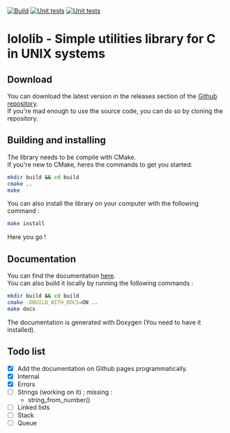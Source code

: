 [![Build](https://github.com/Lqvrent/lololib/actions/workflows/build.yml/badge.svg?branch=main)](https://github.com/Lqvrent/lololib/actions/workflows/build.yml) [![Unit tests](https://github.com/Lqvrent/lololib/actions/workflows/unit_tests.yml/badge.svg?branch=main)](https://github.com/Lqvrent/lololib/actions/workflows/unit_tests.yml) [![Unit tests](https://img.shields.io/badge/Code%20Coverage-100%25-success?style=flat)](https://github.com/Lqvrent/lololib/actions/workflows/unit_tests.yml)
# lololib - Simple utilities library for C in UNIX systems
## Download
You can download the latest version in the releases section of the [Github repository](https://github.com/Lqvrent/lololib/releases).<br />
If you're mad enough to use the source code, you can do so by cloning the repository.

## Building and installing
The library needs to be compile with CMake.<br />
If you're new to CMake, heres the commands to get you started:
```bash
mkdir build && cd build
cmake ..
make
```
You can also install the library on your computer with the following command :
```bash
make install
```
Here you go !

## Documentation
You can find the documentation [here](https://lqvrent.github.io/lololib/). <br />
You can also build it locally by running the following commands :
```bash
mkdir build && cd build
cmake -DBUILD_WITH_DOCS=ON ..
make docs
```
The documentation is generated with Doxygen (You need to have it installed).<br />

## Todo list
- [x] Add the documentation on Github pages programmatically.
- [x] Internal
- [x] Errors
- [ ] Strings (working on it) ; missing :
    - string_from_number()
- [ ] Linked lists
- [ ] Stack
- [ ] Queue
